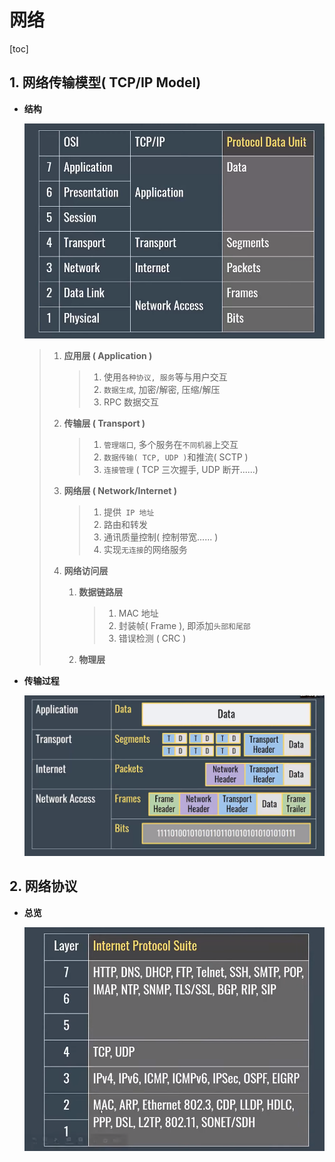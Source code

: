 # 网络

[toc]

## 1. 网络传输模型( TCP/IP Model)

+ **结构**

  <img src="%E7%BD%91%E7%BB%9C.assets/Screenshot%20from%202021-04-07%2015-31-03.png" alt="Screenshot from 2021-04-07 15-31-03" style="zoom:150%;" />

  > 1. **应用层 ( Application )**
  >
  >    > 1. 使用`各种协议, 服务`等与用户交互
  >    > 2. `数据生成`, 加密/解密, 压缩/解压
  >    > 3. RPC 数据交互
  >
  > 2. **传输层 ( Transport )**
  >
  >    > 1. `管理端口`, 多个服务在`不同机器`上交互
  >    > 2. `数据传输( TCP, UDP )`和推流( SCTP )
  >    > 3. `连接管理` ( TCP 三次握手, UDP 断开......)
  >
  > 3. **网络层 ( Network/Internet )**
  >
  >    > 1. 提供` IP 地址`
  >    > 2. 路由和转发
  >    > 3. 通讯质量控制( 控制带宽...... )
  >    > 4. 实现`无连接`的网络服务
  >
  > 4. **网络访问层**
  >
  >    1. **数据链路层**
  >
  >       > 1. MAC 地址
  >       > 2. 封装帧( Frame ), 即添加`头部和尾部`
  >       > 3. 错误检测 ( CRC )
  >
  >    2. **物理层**

+ **传输过程**

  <img src="%E7%BD%91%E7%BB%9C.assets/Screenshot%20from%202021-04-07%2015-32-11.png" alt="Screenshot from 2021-04-07 15-32-11" style="zoom: 200%;" />

## 2. 网络协议

+ **总览**

  <img src="%E7%BD%91%E7%BB%9C.assets/Screenshot%20from%202021-04-07%2015-31-31.png" alt="Screenshot from 2021-04-07 15-31-31" style="zoom:150%;" />